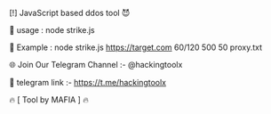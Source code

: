 [!] JavaScript based ddos tool 😈



🚀 usage :
node strike.js <HOST> <TIME> <RPS> <THREADS> <PROXY>



🚀 Example : 
node strike.js https://target.com 60/120 500 50 proxy.txt




🌐 Join Our Telegram Channel :- @hackingtoolx

🔗 telegram link :- https://t.me/hackingtoolx



🔥 [ Tool by MAFIA ] 🔥
